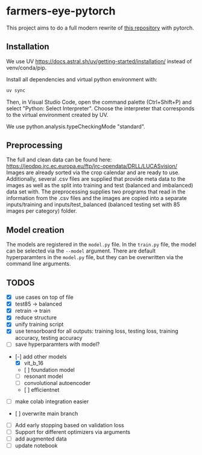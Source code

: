 # farmers-eye-pytorch

This project aims to do a full modern rewrite of [this repository](https://github.com/Momut1/LUCASvision/tree/main) with pytorch.

## Installation

We use UV https://docs.astral.sh/uv/getting-started/installation/ instead of venv/conda/pip.

Install all dependencies and virtual python environment with:

```bash
uv sync
```

Then, in Visual Studio Code, open the command palette (Ctrl+Shift+P) and select "Python: Select Interpreter". Choose the interpreter that corresponds to the virtual environment created by UV.

We use python.analysis.typeCheckingMode "standard".

## Preprocessing

The full and clean data can be found here: https://jeodpp.jrc.ec.europa.eu/ftp/jrc-opendata/DRLL/LUCASvision/
Images are already sorted via the crop calendar and are ready to use. Additionally, several .csv files are supplied that provide meta data to the images as well as the split into training and test (balanced and imbalanced) data set with. The preprocessing supplies two programs that read in the information from the .csv files and the images are copied into a separate inputs/training and inputs/test_balanced (balanced testing set with 85 images per category) folder.

## Model creation

The models are registered in the `model.py` file. In the `train.py` file, the model can be selected via the `--model` argument. There are default hyperparamters in the `model.py` file, but they can be overwritten via the command line arguments.

## TODOS

- [x] use cases on top of file
- [x] test85 -> balanced
- [x] retrain -> train
- [x] reduce structure
- [x] unify training script
- [x] use tensorboard for all outputs: training loss, testing loss, training accuracy, testing accuracy
- [ ] save hyperparamters with model?
- [-] add other models
  - [x] vit_b_16
  - [ ] foundation model
  - [ ] resonant model
  - [ ] convolutional autoencoder
  - [ ] efficientnet
- [ ] make colab integration easier
- [ ] overwrite main branch
- [ ] Add early stopping based on validation loss
- [ ] Support for different optimizers via arguments
- [ ] add augmented data
- [ ] update notebook
